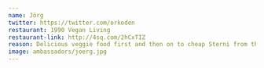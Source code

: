 ```yaml
---
name: Jörg
twitter: https://twitter.com/orkoden
restaurant: 1990 Vegan Living
restaurant-link: http://4sq.com/2hCxTIZ
reason: Delicious veggie food first and then on to cheap Sterni from the Späti or gourmet Moscow Mule in a hipster bar. Essential German lesson included!
image: ambassadors/joerg.jpg
---
```

